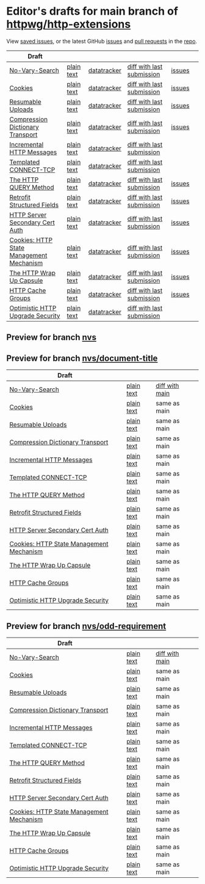 # Editor's drafts for main branch of [httpwg/http-extensions](https://github.com/httpwg/http-extensions)

View [saved issues](issues.html), or the latest GitHub [issues](https://github.com/httpwg/http-extensions/issues) and [pull requests](https://github.com/httpwg/http-extensions/pulls) in the [repo](https://github.com/httpwg/http-extensions).

| Draft |     |     |     |     |     |
| ----- | --- | --- | --- | --- | --- |
| [No-Vary-Search](./draft-ietf-httpbis-no-vary-search.html "The No-Vary-Search HTTP Response Header Field (HTML)") | [plain text](./draft-ietf-httpbis-no-vary-search.txt "The No-Vary-Search HTTP Response Header Field (Text)") | [datatracker](https://datatracker.ietf.org/doc/draft-ietf-httpbis-no-vary-search "Datatracker for draft-ietf-httpbis-no-vary-search") | [diff with last submission](https://author-tools.ietf.org/api/iddiff?doc_1=draft-ietf-httpbis-no-vary-search&url_2=https://httpwg.github.io/http-extensions/draft-ietf-httpbis-no-vary-search.txt) | [issues](https://github.com/httpwg/http-extensions/labels/no-vary-search) |
| [Cookies](./draft-ietf-httpbis-layered-cookies.html "Cookies: HTTP State Management Mechanism (HTML)") | [plain text](./draft-ietf-httpbis-layered-cookies.txt "Cookies: HTTP State Management Mechanism (Text)") | [datatracker](https://datatracker.ietf.org/doc/draft-ietf-httpbis-layered-cookies "Datatracker for draft-ietf-httpbis-layered-cookies") | [diff with last submission](https://author-tools.ietf.org/api/iddiff?doc_1=draft-ietf-httpbis-layered-cookies&url_2=https://httpwg.github.io/http-extensions/draft-ietf-httpbis-layered-cookies.txt) | [issues](https://github.com/httpwg/http-extensions/labels/cookies) |
| [Resumable Uploads](./draft-ietf-httpbis-resumable-upload.html "Resumable Uploads for HTTP (HTML)") | [plain text](./draft-ietf-httpbis-resumable-upload.txt "Resumable Uploads for HTTP (Text)") | [datatracker](https://datatracker.ietf.org/doc/draft-ietf-httpbis-resumable-upload "Datatracker for draft-ietf-httpbis-resumable-upload") | [diff with last submission](https://author-tools.ietf.org/api/iddiff?doc_1=draft-ietf-httpbis-resumable-upload&url_2=https://httpwg.github.io/http-extensions/draft-ietf-httpbis-resumable-upload.txt) | [issues](https://github.com/httpwg/http-extensions/labels/resumable-upload) |
| [Compression Dictionary Transport](./draft-ietf-httpbis-compression-dictionary.html "Compression Dictionary Transport (HTML)") | [plain text](./draft-ietf-httpbis-compression-dictionary.txt "Compression Dictionary Transport (Text)") | [datatracker](https://datatracker.ietf.org/doc/draft-ietf-httpbis-compression-dictionary "Datatracker for draft-ietf-httpbis-compression-dictionary") | [diff with last submission](https://author-tools.ietf.org/api/iddiff?doc_1=draft-ietf-httpbis-compression-dictionary&url_2=https://httpwg.github.io/http-extensions/draft-ietf-httpbis-compression-dictionary.txt) | [issues](https://github.com/httpwg/http-extensions/labels/compression-dictionary) |
| [Incremental HTTP Messages](./draft-ietf-httpbis-incremental.html "Incremental HTTP Messages (HTML)") | [plain text](./draft-ietf-httpbis-incremental.txt "Incremental HTTP Messages (Text)") | [datatracker](https://datatracker.ietf.org/doc/draft-ietf-httpbis-incremental "Datatracker for draft-ietf-httpbis-incremental") | [diff with last submission](https://author-tools.ietf.org/api/iddiff?doc_1=draft-ietf-httpbis-incremental&url_2=https://httpwg.github.io/http-extensions/draft-ietf-httpbis-incremental.txt) |  |
| [Templated CONNECT-TCP](./draft-ietf-httpbis-connect-tcp.html "Template-Driven HTTP CONNECT Proxying for TCP (HTML)") | [plain text](./draft-ietf-httpbis-connect-tcp.txt "Template-Driven HTTP CONNECT Proxying for TCP (Text)") | [datatracker](https://datatracker.ietf.org/doc/draft-ietf-httpbis-connect-tcp "Datatracker for draft-ietf-httpbis-connect-tcp") | [diff with last submission](https://author-tools.ietf.org/api/iddiff?doc_1=draft-ietf-httpbis-connect-tcp&url_2=https://httpwg.github.io/http-extensions/draft-ietf-httpbis-connect-tcp.txt) |  |
| [The HTTP QUERY Method](./draft-ietf-httpbis-safe-method-w-body.html "The HTTP QUERY Method (HTML)") | [plain text](./draft-ietf-httpbis-safe-method-w-body.txt "The HTTP QUERY Method (Text)") | [datatracker](https://datatracker.ietf.org/doc/draft-ietf-httpbis-safe-method-w-body "Datatracker for draft-ietf-httpbis-safe-method-w-body") | [diff with last submission](https://author-tools.ietf.org/api/iddiff?doc_1=draft-ietf-httpbis-safe-method-w-body&url_2=https://httpwg.github.io/http-extensions/draft-ietf-httpbis-safe-method-w-body.txt) | [issues](https://github.com/httpwg/http-extensions/labels/query-method) |
| [Retrofit Structured Fields](./draft-ietf-httpbis-retrofit.html "Retrofit Structured Fields for HTTP (HTML)") | [plain text](./draft-ietf-httpbis-retrofit.txt "Retrofit Structured Fields for HTTP (Text)") | [datatracker](https://datatracker.ietf.org/doc/draft-ietf-httpbis-retrofit "Datatracker for draft-ietf-httpbis-retrofit") | [diff with last submission](https://author-tools.ietf.org/api/iddiff?doc_1=draft-ietf-httpbis-retrofit&url_2=https://httpwg.github.io/http-extensions/draft-ietf-httpbis-retrofit.txt) | [issues](https://github.com/httpwg/http-extensions/labels/retrofit) |
| [HTTP Server Secondary Cert Auth](./draft-ietf-httpbis-secondary-server-certs.html "Secondary Certificate Authentication of HTTP Servers (HTML)") | [plain text](./draft-ietf-httpbis-secondary-server-certs.txt "Secondary Certificate Authentication of HTTP Servers (Text)") | [datatracker](https://datatracker.ietf.org/doc/draft-ietf-httpbis-secondary-server-certs "Datatracker for draft-ietf-httpbis-secondary-server-certs") | [diff with last submission](https://author-tools.ietf.org/api/iddiff?doc_1=draft-ietf-httpbis-secondary-server-certs&url_2=https://httpwg.github.io/http-extensions/draft-ietf-httpbis-secondary-server-certs.txt) | [issues](https://github.com/httpwg/http-extensions/labels/secondary-server-certs) |
| [Cookies: HTTP State Management Mechanism](./draft-ietf-httpbis-rfc6265bis.html "Cookies: HTTP State Management Mechanism (HTML)") | [plain text](./draft-ietf-httpbis-rfc6265bis.txt "Cookies: HTTP State Management Mechanism (Text)") | [datatracker](https://datatracker.ietf.org/doc/draft-ietf-httpbis-rfc6265bis "Datatracker for draft-ietf-httpbis-rfc6265bis") | [diff with last submission](https://author-tools.ietf.org/api/iddiff?doc_1=draft-ietf-httpbis-rfc6265bis&url_2=https://httpwg.github.io/http-extensions/draft-ietf-httpbis-rfc6265bis.txt) | [issues](https://github.com/httpwg/http-extensions/labels/6265bis) |
| [The HTTP Wrap Up Capsule](./draft-ietf-httpbis-wrap-up.html "The HTTP Wrap Up Capsule (HTML)") | [plain text](./draft-ietf-httpbis-wrap-up.txt "The HTTP Wrap Up Capsule (Text)") | [datatracker](https://datatracker.ietf.org/doc/draft-ietf-httpbis-wrap-up "Datatracker for draft-ietf-httpbis-wrap-up") | [diff with last submission](https://author-tools.ietf.org/api/iddiff?doc_1=draft-ietf-httpbis-wrap-up&url_2=https://httpwg.github.io/http-extensions/draft-ietf-httpbis-wrap-up.txt) | [issues](https://github.com/httpwg/http-extensions/labels/wrap-up) |
| [HTTP Cache Groups](./draft-ietf-httpbis-cache-groups.html "HTTP Cache Groups (HTML)") | [plain text](./draft-ietf-httpbis-cache-groups.txt "HTTP Cache Groups (Text)") | [datatracker](https://datatracker.ietf.org/doc/draft-ietf-httpbis-cache-groups "Datatracker for draft-ietf-httpbis-cache-groups") | [diff with last submission](https://author-tools.ietf.org/api/iddiff?doc_1=draft-ietf-httpbis-cache-groups&url_2=https://httpwg.github.io/http-extensions/draft-ietf-httpbis-cache-groups.txt) | [issues](https://github.com/httpwg/http-extensions/labels/cache-groups) |
| [Optimistic HTTP Upgrade Security](./draft-ietf-httpbis-optimistic-upgrade.html "Security Considerations for Optimistic Protocol Transitions in HTTP/1.1 (HTML)") | [plain text](./draft-ietf-httpbis-optimistic-upgrade.txt "Security Considerations for Optimistic Protocol Transitions in HTTP/1.1 (Text)") | [datatracker](https://datatracker.ietf.org/doc/draft-ietf-httpbis-optimistic-upgrade "Datatracker for draft-ietf-httpbis-optimistic-upgrade") | [diff with last submission](https://author-tools.ietf.org/api/iddiff?doc_1=draft-ietf-httpbis-optimistic-upgrade&url_2=https://httpwg.github.io/http-extensions/draft-ietf-httpbis-optimistic-upgrade.txt) |  |

## Preview for branch [nvs](nvs)

## Preview for branch [nvs/document-title](nvs/document-title)

| Draft |     |     |     |
| ----- | --- | --- | --- |
| [No-Vary-Search](nvs/document-title/draft-ietf-httpbis-no-vary-search.html "The No-Vary-Search HTTP Response Header Field (HTML)") | [plain text](nvs/document-title/draft-ietf-httpbis-no-vary-search.txt "The No-Vary-Search HTTP Response Header Field (Text)") | [diff with main](https://author-tools.ietf.org/api/iddiff?url_1=https://httpwg.github.io/http-extensions/draft-ietf-httpbis-no-vary-search.txt&url_2=https://httpwg.github.io/http-extensions/nvs/document-title/draft-ietf-httpbis-no-vary-search.txt) |
| [Cookies](nvs/document-title/draft-ietf-httpbis-layered-cookies.html "Cookies: HTTP State Management Mechanism (HTML)") | [plain text](nvs/document-title/draft-ietf-httpbis-layered-cookies.txt "Cookies: HTTP State Management Mechanism (Text)") | same as main |
| [Resumable Uploads](nvs/document-title/draft-ietf-httpbis-resumable-upload.html "Resumable Uploads for HTTP (HTML)") | [plain text](nvs/document-title/draft-ietf-httpbis-resumable-upload.txt "Resumable Uploads for HTTP (Text)") | same as main |
| [Compression Dictionary Transport](nvs/document-title/draft-ietf-httpbis-compression-dictionary.html "Compression Dictionary Transport (HTML)") | [plain text](nvs/document-title/draft-ietf-httpbis-compression-dictionary.txt "Compression Dictionary Transport (Text)") | same as main |
| [Incremental HTTP Messages](nvs/document-title/draft-ietf-httpbis-incremental.html "Incremental HTTP Messages (HTML)") | [plain text](nvs/document-title/draft-ietf-httpbis-incremental.txt "Incremental HTTP Messages (Text)") | same as main |
| [Templated CONNECT-TCP](nvs/document-title/draft-ietf-httpbis-connect-tcp.html "Template-Driven HTTP CONNECT Proxying for TCP (HTML)") | [plain text](nvs/document-title/draft-ietf-httpbis-connect-tcp.txt "Template-Driven HTTP CONNECT Proxying for TCP (Text)") | same as main |
| [The HTTP QUERY Method](nvs/document-title/draft-ietf-httpbis-safe-method-w-body.html "The HTTP QUERY Method (HTML)") | [plain text](nvs/document-title/draft-ietf-httpbis-safe-method-w-body.txt "The HTTP QUERY Method (Text)") | same as main |
| [Retrofit Structured Fields](nvs/document-title/draft-ietf-httpbis-retrofit.html "Retrofit Structured Fields for HTTP (HTML)") | [plain text](nvs/document-title/draft-ietf-httpbis-retrofit.txt "Retrofit Structured Fields for HTTP (Text)") | same as main |
| [HTTP Server Secondary Cert Auth](nvs/document-title/draft-ietf-httpbis-secondary-server-certs.html "Secondary Certificate Authentication of HTTP Servers (HTML)") | [plain text](nvs/document-title/draft-ietf-httpbis-secondary-server-certs.txt "Secondary Certificate Authentication of HTTP Servers (Text)") | same as main |
| [Cookies: HTTP State Management Mechanism](nvs/document-title/draft-ietf-httpbis-rfc6265bis.html "Cookies: HTTP State Management Mechanism (HTML)") | [plain text](nvs/document-title/draft-ietf-httpbis-rfc6265bis.txt "Cookies: HTTP State Management Mechanism (Text)") | same as main |
| [The HTTP Wrap Up Capsule](nvs/document-title/draft-ietf-httpbis-wrap-up.html "The HTTP Wrap Up Capsule (HTML)") | [plain text](nvs/document-title/draft-ietf-httpbis-wrap-up.txt "The HTTP Wrap Up Capsule (Text)") | same as main |
| [HTTP Cache Groups](nvs/document-title/draft-ietf-httpbis-cache-groups.html "HTTP Cache Groups (HTML)") | [plain text](nvs/document-title/draft-ietf-httpbis-cache-groups.txt "HTTP Cache Groups (Text)") | same as main |
| [Optimistic HTTP Upgrade Security](nvs/document-title/draft-ietf-httpbis-optimistic-upgrade.html "Security Considerations for Optimistic Protocol Transitions in HTTP/1.1 (HTML)") | [plain text](nvs/document-title/draft-ietf-httpbis-optimistic-upgrade.txt "Security Considerations for Optimistic Protocol Transitions in HTTP/1.1 (Text)") | same as main |

## Preview for branch [nvs/odd-requirement](nvs/odd-requirement)

| Draft |     |     |     |
| ----- | --- | --- | --- |
| [No-Vary-Search](nvs/odd-requirement/draft-ietf-httpbis-no-vary-search.html "The No-Vary-Search HTTP Response Header Field (HTML)") | [plain text](nvs/odd-requirement/draft-ietf-httpbis-no-vary-search.txt "The No-Vary-Search HTTP Response Header Field (Text)") | [diff with main](https://author-tools.ietf.org/api/iddiff?url_1=https://httpwg.github.io/http-extensions/draft-ietf-httpbis-no-vary-search.txt&url_2=https://httpwg.github.io/http-extensions/nvs/odd-requirement/draft-ietf-httpbis-no-vary-search.txt) |
| [Cookies](nvs/odd-requirement/draft-ietf-httpbis-layered-cookies.html "Cookies: HTTP State Management Mechanism (HTML)") | [plain text](nvs/odd-requirement/draft-ietf-httpbis-layered-cookies.txt "Cookies: HTTP State Management Mechanism (Text)") | same as main |
| [Resumable Uploads](nvs/odd-requirement/draft-ietf-httpbis-resumable-upload.html "Resumable Uploads for HTTP (HTML)") | [plain text](nvs/odd-requirement/draft-ietf-httpbis-resumable-upload.txt "Resumable Uploads for HTTP (Text)") | same as main |
| [Compression Dictionary Transport](nvs/odd-requirement/draft-ietf-httpbis-compression-dictionary.html "Compression Dictionary Transport (HTML)") | [plain text](nvs/odd-requirement/draft-ietf-httpbis-compression-dictionary.txt "Compression Dictionary Transport (Text)") | same as main |
| [Incremental HTTP Messages](nvs/odd-requirement/draft-ietf-httpbis-incremental.html "Incremental HTTP Messages (HTML)") | [plain text](nvs/odd-requirement/draft-ietf-httpbis-incremental.txt "Incremental HTTP Messages (Text)") | same as main |
| [Templated CONNECT-TCP](nvs/odd-requirement/draft-ietf-httpbis-connect-tcp.html "Template-Driven HTTP CONNECT Proxying for TCP (HTML)") | [plain text](nvs/odd-requirement/draft-ietf-httpbis-connect-tcp.txt "Template-Driven HTTP CONNECT Proxying for TCP (Text)") | same as main |
| [The HTTP QUERY Method](nvs/odd-requirement/draft-ietf-httpbis-safe-method-w-body.html "The HTTP QUERY Method (HTML)") | [plain text](nvs/odd-requirement/draft-ietf-httpbis-safe-method-w-body.txt "The HTTP QUERY Method (Text)") | same as main |
| [Retrofit Structured Fields](nvs/odd-requirement/draft-ietf-httpbis-retrofit.html "Retrofit Structured Fields for HTTP (HTML)") | [plain text](nvs/odd-requirement/draft-ietf-httpbis-retrofit.txt "Retrofit Structured Fields for HTTP (Text)") | same as main |
| [HTTP Server Secondary Cert Auth](nvs/odd-requirement/draft-ietf-httpbis-secondary-server-certs.html "Secondary Certificate Authentication of HTTP Servers (HTML)") | [plain text](nvs/odd-requirement/draft-ietf-httpbis-secondary-server-certs.txt "Secondary Certificate Authentication of HTTP Servers (Text)") | same as main |
| [Cookies: HTTP State Management Mechanism](nvs/odd-requirement/draft-ietf-httpbis-rfc6265bis.html "Cookies: HTTP State Management Mechanism (HTML)") | [plain text](nvs/odd-requirement/draft-ietf-httpbis-rfc6265bis.txt "Cookies: HTTP State Management Mechanism (Text)") | same as main |
| [The HTTP Wrap Up Capsule](nvs/odd-requirement/draft-ietf-httpbis-wrap-up.html "The HTTP Wrap Up Capsule (HTML)") | [plain text](nvs/odd-requirement/draft-ietf-httpbis-wrap-up.txt "The HTTP Wrap Up Capsule (Text)") | same as main |
| [HTTP Cache Groups](nvs/odd-requirement/draft-ietf-httpbis-cache-groups.html "HTTP Cache Groups (HTML)") | [plain text](nvs/odd-requirement/draft-ietf-httpbis-cache-groups.txt "HTTP Cache Groups (Text)") | same as main |
| [Optimistic HTTP Upgrade Security](nvs/odd-requirement/draft-ietf-httpbis-optimistic-upgrade.html "Security Considerations for Optimistic Protocol Transitions in HTTP/1.1 (HTML)") | [plain text](nvs/odd-requirement/draft-ietf-httpbis-optimistic-upgrade.txt "Security Considerations for Optimistic Protocol Transitions in HTTP/1.1 (Text)") | same as main |

